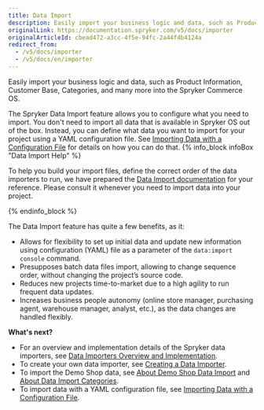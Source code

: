 ```yaml
---
title: Data Import
description: Easily import your business logic and data, such as Product Information, Customer Base, Categories and many more into the Spryker Commerce OS.
originalLink: https://documentation.spryker.com/v5/docs/importer
originalArticleId: cbead472-a3cc-4f5e-94fc-2a44f4b4124a
redirect_from:
  - /v5/docs/importer
  - /v5/docs/en/importer
---
```


Easily import your business logic and data, such as Product Information, Customer Base, Categories, and many more into the Spryker Commerce OS.

The Spryker Data Import feature allows you to configure what you need to import. You don't need to import all data that is available in Spryker OS out of the box. Instead, you can define what data you want to import for your project using a YAML configuration file. See [Importing Data with a Configuration File](/docs/scos/dev/developer-guides/202005.0/development-guide/data-import/importing-data-with-a-configuration-file.html) for details on how you can do that.
{% info_block infoBox "Data Import Help" %}

To help you build your import files, define the correct order of the data importers to run, we have prepared the [Data Import documentation](/docs/scos/dev/developer-guides/202005.0/development-guide/data-import/data-import-categories/about-data-import-categories.html) for your reference. Please consult it whenever you need to import data into your project.

{% endinfo_block %}

The Data Import feature has quite a few benefits, as it:

* Allows for flexibility to set up initial data and update new information using configuration (YAML) file as a parameter of the `data:import console` command.
* Presupposes batch data files import, allowing to change sequence order, without changing the project’s source code.
* Reduces new projects time-to-market due to a high agility to run frequent data updates.
* Increases business people autonomy (online store manager, purchasing agent, warehouse manager, analyst, etc.), as the data changes are handled flexibly.

**What's next?**

* For an overview and implementation details of the Spryker data importers, see [Data Importers Overview and Implementation](/docs/scos/dev/developer-guides/202005.0/development-guide/data-import/data-importers-overview-and-implementation.html).
* To create your own data importer, see [Creating a Data Importer](/docs/scos/dev/developer-guides/202005.0/development-guide/data-import/creating-a-data-importer.html).
* To import the Demo Shop data, see [About Demo Shop Data Import](/docs/scos/dev/developer-guides/202005.0/development-guide/data-import/importing-demo-shop-data/about-demo-shop-data-import.html) and[ About Data Import Categories](/docs/scos/dev/developer-guides/202005.0/development-guide/data-import/data-import-categories/about-data-import-categories.html).
* To import data with a YAML configuration file, see [Importing Data with a Configuration File](/docs/scos/dev/developer-guides/202005.0/development-guide/data-import/importing-data-with-a-configuration-file.html).



